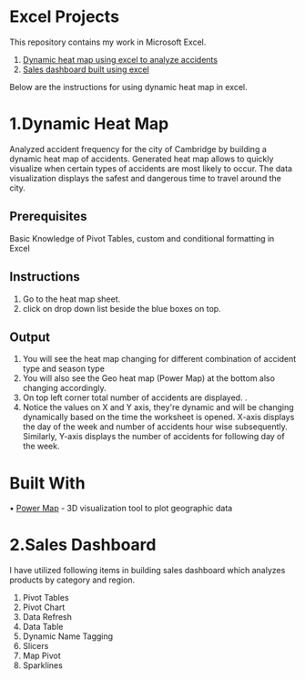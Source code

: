 Excel Projects
===

This repository contains my work in Microsoft Excel. 

1. [Dynamic heat map using excel to analyze accidents]([https://github.com/konchada2/Excel-Projects/tree/master/Dynamic_Heat_Map_Excel](https://github.com/sauravrawat1/Excel-Project/tree/main/Dynamic_Heat_Map_Excel))
2. [Sales dashboard built using excel](https://github.com/konchada2/Excel-Projects/tree/master/Excel%20Dashboard) 

Below are the instructions for using dynamic heat map in excel.

1.Dynamic Heat Map
===

Analyzed accident frequency for the city of Cambridge by building a dynamic heat map of accidents. Generated heat map allows to quickly visualize when certain types of accidents are most likely to occur. The data visualization displays the safest and dangerous time to travel around the city. 

Prerequisites
---

Basic Knowledge of Pivot Tables, custom and conditional formatting in Excel

Instructions	
---
1. Go to the heat map sheet.					
2. click on drop down list beside the blue boxes on top. 		

Output
----
1. You will see the heat map changing for different combination of accident type and season type 					
2. You will also see the Geo heat map (Power Map) at the bottom also changing accordingly.	
3. On top left corner total number of accidents are displayed.				.
4. Notice the values on X and Y axis, they're dynamic and will be changing dynamically based on the time the worksheet is opened. X-axis displays the day of the week and number of accidents hour wise subsequently. Similarly, Y-axis displays the number of accidents for following day of the week.

Built With
===
•	[Power Map](https://support.office.com/en-us/article/Get-started-with-Power-Map-88a28df6-8258-40aa-b5cc-577873fb0f4a) - 3D visualization tool to plot geographic data




2.Sales Dashboard
===

I have utilized following items in building sales dashboard which analyzes products by category and region.

1. Pivot Tables
2. Pivot Chart
3. Data Refresh
4. Data Table
5. Dynamic Name Tagging
6. Slicers
7. Map Pivot
8. Sparklines 
